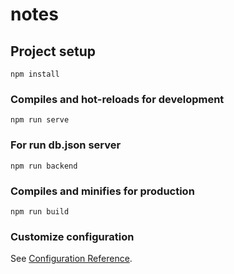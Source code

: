 # notes

## Project setup
```
npm install
```

### Compiles and hot-reloads for development
```
npm run serve
```

### For run db.json server

```
npm run backend
```

### Compiles and minifies for production
```
npm run build
```

### Customize configuration
See [Configuration Reference](https://cli.vuejs.org/config/).
